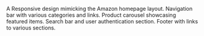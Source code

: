 A Responsive design mimicking the Amazon homepage layout.
Navigation bar with various categories and links.
Product carousel showcasing featured items.
Search bar and user authentication section.
Footer with links to various sections.
